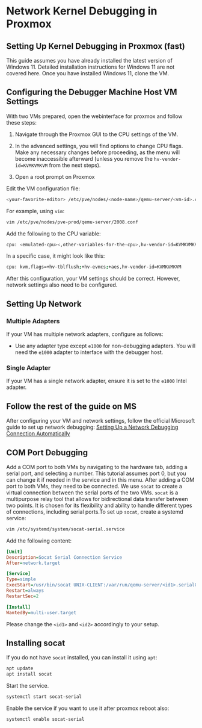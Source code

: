 # Network Kernel Debugging in Proxmox 

## Setting Up Kernel Debugging in Proxmox (fast)

This guide assumes you have already installed the latest version of Windows 11. Detailed installation instructions for Windows 11 are not covered here. Once you have installed Windows 11, clone the VM.

## Configuring the Debugger Machine Host VM Settings 

With two VMs prepared, open the webinterface for proxmox and follow these steps:

1. Navigate through the Proxmox GUI to the CPU settings of the VM.
 
2. In the advanced settings, you will find options to change CPU flags. Make any necessary changes before proceeding, as the menu will become inaccessible afterward (unless you remove the `hv-vendor-id=KVMKVMKVM` from the next steps).

3. Open a root prompt on Proxmox 

Edit the VM configuration file:


```bash
<your-favorite-editor> /etc/pve/nodes/<node-name>/qemu-server/<vm-id>.conf
```
For example, using `vim`:

```bash
vim /etc/pve/nodes/pve-prod/qemu-server/2008.conf
```

Add the following to the CPU variable:


```bash
cpu: <emulated-cpu><,other-variables-for-the-cpu>,hv-vendor-id=KVMKVMKVM
```

In a specific case, it might look like this:


```bash
cpu: kvm,flags=+hv-tblflush;+hv-evmcs;+aes,hv-vendor-id=KVMKVMKVM
```

After this configuration, your VM settings should be correct. However, network settings also need to be configured.

## Setting Up Network 

### Multiple Adapters 

If your VM has multiple network adapters, configure as follows:
 
- Use any adapter type except `e1000` for non-debugging adapters. You will need the `e1000` adapter to interface with the debugger host.

### Single Adapter 

If your VM has a single network adapter, ensure it is set to the `e1000` Intel adapter.


## Follow the rest of the guide on MS

After configuring your VM and network settings, follow the official Microsoft guide to set up network debugging:
[Setting Up a Network Debugging Connection Automatically](https://learn.microsoft.com/en-us/windows-hardware/drivers/debugger/setting-up-a-network-debugging-connection-automatically)

## COM Port Debugging 

Add a COM port to both VMs by navigating to the hardware tab, adding a serial port, and selecting a number. This tutorial assumes port 0, but you can change it if needed in the service and in this menu.
After adding a COM port to both VMs, they need to be connected. We use `socat` to create a virtual connection between the serial ports of the two VMs. `socat` is a multipurpose relay tool that allows for bidirectional data transfer between two points. It is chosen for its flexibility and ability to handle different types of connections, including serial ports.To set up `socat`, create a systemd service:

```bash
vim /etc/systemd/system/socat-serial.service
```

Add the following content:


```ini
[Unit]
Description=Socat Serial Connection Service
After=network.target

[Service]
Type=simple
ExecStart=/usr/bin/socat UNIX-CLIENT:/var/run/qemu-server/<id1>.serial0 UNIX-CLIENT:/var/run/qemu-server/<id2>.serial0
Restart=always
RestartSec=2

[Install]
WantedBy=multi-user.target
```

Please change the `<id1>` and `<id2>` accordingly to your setup.

## Installing socat 
If you do not have `socat` installed, you can install it using `apt`:

```bash
apt update
apt install socat
```

Start the service.

```bash
systemctl start socat-serial
```

Enable the service if you want to use it after proxmox reboot also:

```bash
systemctl enable socat-serial
```